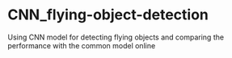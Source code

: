 # CNN_flying-object-detection
Using CNN model for detecting flying objects and comparing the performance with the common model online
